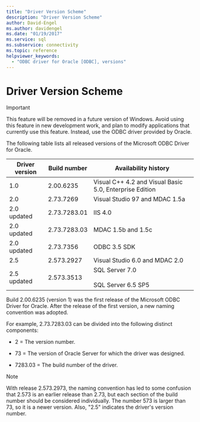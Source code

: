 ```yaml
---
title: "Driver Version Scheme"
description: "Driver Version Scheme"
author: David-Engel
ms.author: davidengel
ms.date: "01/19/2017"
ms.service: sql
ms.subservice: connectivity
ms.topic: reference
helpviewer_keywords:
  - "ODBC driver for Oracle [ODBC], versions"
---
```

# Driver Version Scheme
> [!IMPORTANT]  
>  This feature will be removed in a future version of Windows. Avoid using this feature in new development work, and plan to modify applications that currently use this feature. Instead, use the ODBC driver provided by Oracle.  
  
 The following table lists all released versions of the Microsoft ODBC Driver for Oracle.  
  
|Driver version|Build number|Availability history|  
|--------------------|------------------|--------------------------|  
|1.0|2.00.6235|Visual C++ 4.2 and Visual Basic 5.0, Enterprise Edition|  
|2.0|2.73.7269|Visual Studio 97 and MDAC 1.5a|  
|2.0 updated|2.73.7283.01|IIS 4.0|  
|2.0 updated|2.73.7283.03|MDAC 1.5b and 1.5c|  
|2.0 updated|2.73.7356|ODBC 3.5 SDK|  
|2.5|2.573.2927|Visual Studio 6.0 and MDAC 2.0|  
|2.5 updated|2.573.3513|SQL Server 7.0<br /><br /> SQL Server 6.5 SP5|  
  
 Build 2.00.6235 (version 1) was the first release of the Microsoft ODBC Driver for Oracle. After the release of the first version, a new naming convention was adopted.  
  
 For example, 2.73.7283.03 can be divided into the following distinct components:  
  
-   2 = The version number.  
  
-   73 = The version of Oracle Server for which the driver was designed.  
  
-   7283.03 = The build number of the driver.  
  
> [!NOTE]  
>  With release 2.573.2973, the naming convention has led to some confusion that 2.573 is an earlier release than 2.73, but each section of the build number should be considered individually. The number 573 is larger than 73, so it is a newer version. Also, "2.5" indicates the driver's version number.
